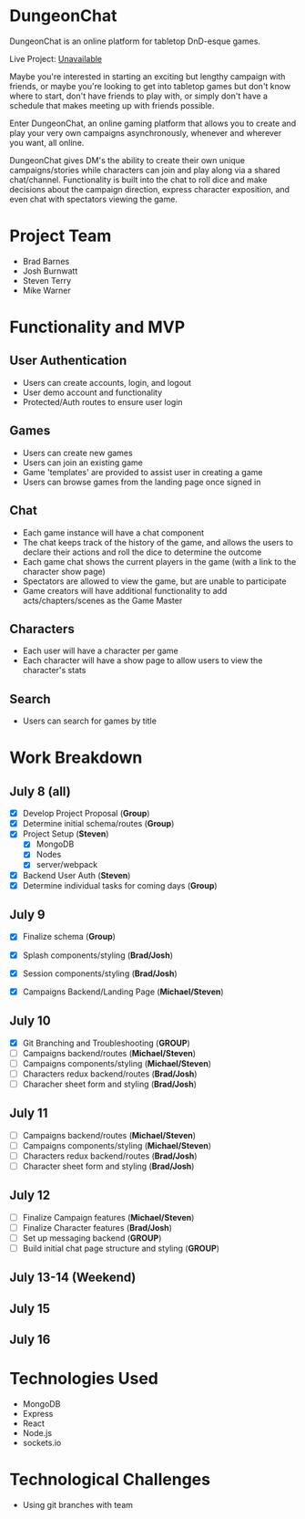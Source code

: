 # DungeonChat
DungeonChat is an online platform for tabletop DnD-esque games.

Live Project: [Unavailable](unavailable "not yet available")

Maybe you're interested in starting an exciting but lengthy campaign with friends, or maybe you're looking to get into tabletop games but don't know where to start, don't have friends to play with, or simply don't have a schedule that makes meeting up with friends possible.  

Enter DungeonChat, an online gaming platform that allows you to create and play your very own campaigns asynchronously, whenever and wherever you want, all online.

DungeonChat gives DM's the ability to create their own unique campaigns/stories while characters can join and play along via a shared chat/channel.  Functionality is built into the chat to roll dice and make decisions about the campaign direction, express character exposition, and even chat with spectators viewing the game.

# Project Team
* Brad Barnes
* Josh Burnwatt
* Steven Terry
* Mike Warner

# Functionality and MVP
## User Authentication
* Users can create accounts, login, and logout
* User demo account and functionality
* Protected/Auth routes to ensure user login

## Games
* Users can create new games
* Users can join an existing game
* Game 'templates' are provided to assist user in creating a game
* Users can browse games from the landing page once signed in

## Chat
* Each game instance will have a chat component
* The chat keeps track of the history of the game, and allows the users to declare their actions and roll the dice to determine the outcome
* Each game chat shows the current players in the game (with a link to the character show page)
* Spectators are allowed to view the game, but are unable to participate
* Game creators will have additional functionality to add acts/chapters/scenes as the Game Master

## Characters
* Each user will have a character per game
* Each character will have a show page to allow users to view the character's stats

## Search
* Users can search for games by title

# Work Breakdown
## July 8 (**all**)
* [x] Develop Project Proposal (**Group**)
* [x] Determine initial schema/routes (**Group**)
* [x] Project Setup (**Steven**)
   * [x] MongoDB
   * [x] Nodes
   * [x] server/webpack
* [x] Backend User Auth  (**Steven**)
* [x] Determine individual tasks for coming days (**Group**)

## July 9
* [x] Finalize schema (**Group**)
* [x] Splash components/styling (**Brad/Josh**)
* [x] Session components/styling (**Brad/Josh**)
* [x] Campaigns Backend/Landing Page (**Michael/Steven**)


## July 10
* [x] Git Branching and Troubleshooting (**GROUP**)
* [ ] Campaigns backend/routes (**Michael/Steven**)
* [ ] Campaigns components/styling (**Michael/Steven**)
* [ ] Characters redux backend/routes (**Brad/Josh**)
* [ ] Characher sheet form and styling (**Brad/Josh**)

## July 11
* [ ] Campaigns backend/routes (**Michael/Steven**)
* [ ] Campaigns components/styling (**Michael/Steven**)
* [ ] Characters redux backend/routes (**Brad/Josh**)
* [ ] Character sheet form and styling (**Brad/Josh**)

## July 12
* [ ] Finalize Campaign features (**Michael/Steven**)
* [ ] Finalize Character features (**Brad/Josh**)
* [ ] Set up messaging backend (**GROUP**)
* [ ] Build initial chat page structure and styling (**GROUP**)

## July 13-14 (Weekend)

## July 15

## July 16

# Technologies Used
* MongoDB
* Express
* React
* Node.js
* sockets.io

# Technological Challenges
* Using git branches with team

